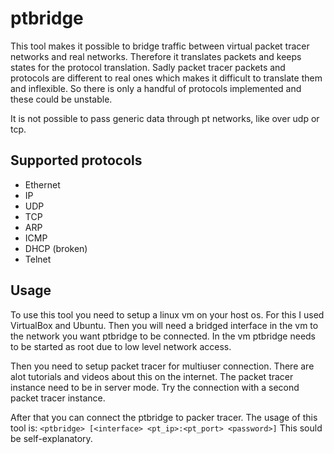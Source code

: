 # ptbridge

This tool makes it possible to bridge traffic between virtual packet tracer networks and
real networks. Therefore it translates packets and keeps states for the protocol translation.
Sadly packet tracer packets and protocols are different to real ones which makes it difficult
to translate them and inflexible. So there is only a handful of protocols implemented and
these could be unstable.

It is not possible to pass generic data through pt networks, like over udp or tcp.

## Supported protocols

* Ethernet
* IP
* UDP
* TCP
* ARP
* ICMP
* DHCP (broken)
* Telnet

## Usage

To use this tool you need to setup a linux vm on your host os. For this I used VirtualBox and
Ubuntu. Then you will need a bridged interface in the vm to the network you want ptbridge to
be connected. In the vm ptbridge needs to be started as root due to low level network access.

Then you need to setup packet tracer for multiuser connection. There are alot tutorials and
videos about this on the internet. The packet tracer instance need to be in server mode.
Try the connection with a second packet tracer instance.

After that you can connect the ptbridge to packer tracer. The usage of this tool is:
`<ptbridge> [<interface> <pt_ip>:<pt_port> <password>]`
This sould be self-explanatory.
